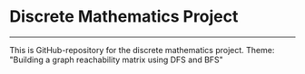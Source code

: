 # Discrete Mathematics Project
---
This is GitHub-repository for the discrete mathematics project. Theme: "Building a graph reachability matrix using DFS and BFS"
